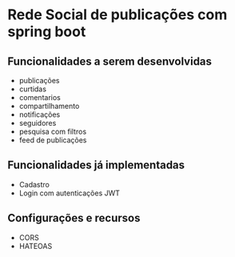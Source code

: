 # Rede Social de publicações com spring boot

## Funcionalidades a serem desenvolvidas 
- publicações
- curtidas
- comentarios
- compartilhamento
- notificações
- seguidores
- pesquisa com filtros
- feed de publicações

## Funcionalidades já implementadas 
- Cadastro
- Login com autenticações JWT

## Configurações e recursos
- CORS
- HATEOAS


